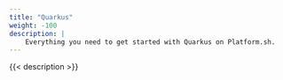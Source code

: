 ```yaml
---
title: "Quarkus"
weight: -100
description: |
    Everything you need to get started with Quarkus on Platform.sh. 
---
```


{{< description >}}